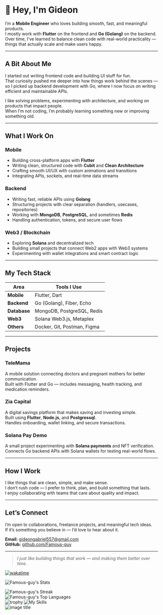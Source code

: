 # 👋 Hey, I'm Gideon

I’m a **Mobile Engineer** who loves building smooth, fast, and meaningful products.  
I mostly work with **Flutter** on the frontend and **Go (Golang)** on the backend.  
Over time, I’ve learned to balance clean code with real-world practicality — things that actually scale and make users happy.

---

## A Bit About Me

I started out writing frontend code and building UI stuff for fun.  
That curiosity pushed me deeper into how things work behind the scenes — so I picked up backend development with Go, where I now focus on writing efficient and maintainable APIs.  

I like solving problems, experimenting with architecture, and working on products that impact people.  
When I’m not coding, I’m probably learning something new or improving something old.

---

## What I Work On

### Mobile
- Building cross-platform apps with **Flutter**
- Writing clean, structured code with **Cubit** and **Clean Architecture**
- Crafting smooth UI/UX with custom animations and transitions
- Integrating APIs, sockets, and real-time data streams

### Backend
- Writing fast, reliable APIs using **Golang**
- Structuring projects with clear separation (handlers, usecases, repositories)
- Working with **MongoDB**, **PostgreSQL**, and sometimes **Redis**
- Handling authentication, tokens, and secure user flows

### Web3 / Blockchain
- Exploring **Solana** and decentralized tech
- Building small projects that connect Web2 apps with Web3 systems
- Experimenting with wallet integrations and smart contract logic

---

## My Tech Stack

| Area | Tools I Use |
|------|--------------|
| **Mobile** | Flutter, Dart |
| **Backend** | Go (Golang), Fiber, Echo |
| **Database** | MongoDB, PostgreSQL, Redis |
| **Web3** | Solana Web3.js, Metaplex |
| **Others** | Docker, Git, Postman, Figma |

---

## Projects

### **TeleMama**
A mobile solution connecting doctors and pregnant mothers for better communication.  
Built with Flutter and Go — includes messaging, health tracking, and medication reminders.

### **Zia Capital**
A digital savings platform that makes saving and investing simple.  
Built using **Flutter**, **Node.js**, and **Postgressql**.  
Handles onboarding, wallet linking, and secure transactions.

### **Solana Pay Demo**
A small project experimenting with **Solana payments** and NFT verification.  
Connects Go backend APIs with Solana wallets for testing real-world flows.

---

## How I Work

I like things that are clean, simple, and make sense.  
I don’t rush code — I prefer to think, plan, and build something that lasts.  
I enjoy collaborating with teams that care about quality and impact.

---

## Let’s Connect

I’m open to collaborations, freelance projects, and meaningful tech ideas.  
If it’s something you believe in — I’d love to hear about it.


**Email:** gideongabriel557@gmail.com  
**GitHub:** [github.com/Famous-guy](https://github.com/Famous-guy) 

---

> _I just like building things that work — and making them better over time._


<!--- 📫 How to reach me ...

<!---
Famous-guy/Famous-guy is a ✨ special ✨ repository because its `README.md` (this file) appears on your GitHub profile.
You can click the Preview link to take a look at your changes.
--->
[![wakatime](https://wakatime.com/badge/user/1e12b9c2-fc2d-4464-a69a-ae17e1fa59cd/project/ede7269d-ed7b-4be5-84ee-a3a71b76c99a.svg)](https://wakatime.com/badge/user/1e12b9c2-fc2d-4464-a69a-ae17e1fa59cd/project/ede7269d-ed7b-4be5-84ee-a3a71b76c99a)

![Famous-guy's Stats](https://github-readme-stats.vercel.app/api?username=Famous-guy&theme=gruvbox&show_icons=true&hide_border=true&count_private=true)
<br>
<!--![Famous-guy's Streak](https://github-readme-streak-stats.herokuapp.com/?user=Famous-guy&theme=gruvbox&hide_border=true)-->
![Famous-guy's Streak](https://github-readme-streak-stats.herokuapp.com/?user=Famous-guy&theme=gruvbox&hide_border=true)
<br>
![Famous-guy's Top Languages](https://github-readme-stats.vercel.app/api/top-langs/?username=Famous-guy&theme=gruvbox&show_icons=true&hide_border=true&layout=compact) <br>
![trophy](https://github-profile-trophy.vercel.app/?username=Famous-guy&theme=onedark)
![My Skills](https://skillicons.dev/icons?i=py,git,github,discord,bootstrap,arduino,dart,flutter,html,react,nodejs,firebase,css,scss,mongodb,js,graphql,c,bash,solidity,rust,go,vue,angular,redux,django,flask,vercel,postman)<br>
![image title](https://rushter.com/counter.svg)
<!--![metrics](https://metrics.lecoq.io/insights/Famous-guy)-->


